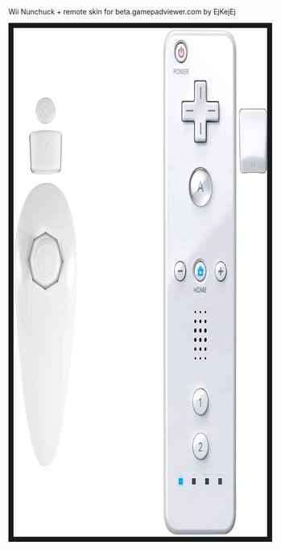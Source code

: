 <p align="left">
Wii Nunchuck + remote skin for beta.gamepadviewer.com by EjKejEj
</p>
<p align="left">
<img src="https://github.com/EjKejEj/Gamepad-Viewer-skins/blob/main/Wii%20(nunchuck%20%2B%20remote)/nunchuck%2Bremote.png" width="854" height="1008" border="10"/>
</p>
